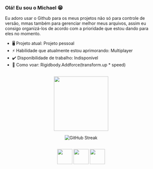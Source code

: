 ### Olá! Eu sou o Michael 😁

Eu adoro usar o Github para os meus projetos não só para controle de versão, mmas também para gerenciar melhor meus arquivos, assim eu consigo organizá-los de acordo com a prioridade que estou dando para eles no momento.

- 🖥️ Projeto atual: Projeto pessoal
- ⚡ Habilidade que atualmente estou aprimorando: Multiplayer
- ✔️ Disponibilidade de trabalho: Indisponível
- 🍃 Como voar: Rigidbody.Addforce(transform.up * speed)

##

<div align="center">

  
  <img height="180em" src="https://github-readme-stats.vercel.app/api?username=Michael2603&show_icons=true&theme=tokyonight&include_all_commits=true&count_private=true&hide=stars&title_color=AA4AE7&text_color=fafafa&bg_color=181818"/>
  
  ![GitHub Streak](https://streak-stats.demolab.com?user=michael2603&theme=tokyonight&border=323232&background=181818&currStreakLabel=FAFAFA&currStreakNum=FAFAFA&stroke=FAFAFA&ring=AA4AE7&fire=AA4AE7&sideNums=AA4AE7&sideLabels=AA4AE7&dates=ffb224)

</div>

##

<div align="center">
  <img height="50em" width="50em" src="https://cdn.jsdelivr.net/gh/devicons/devicon/icons/unity/unity-original-wordmark.svg" />
  <img height="50em" width="50em" src="https://cdn.jsdelivr.net/gh/devicons/devicon/icons/csharp/csharp-plain.svg" />
  <img height="50em" width="50em" src="https://cdn.jsdelivr.net/gh/devicons/devicon/icons/python/python-original.svg" />
</div>
